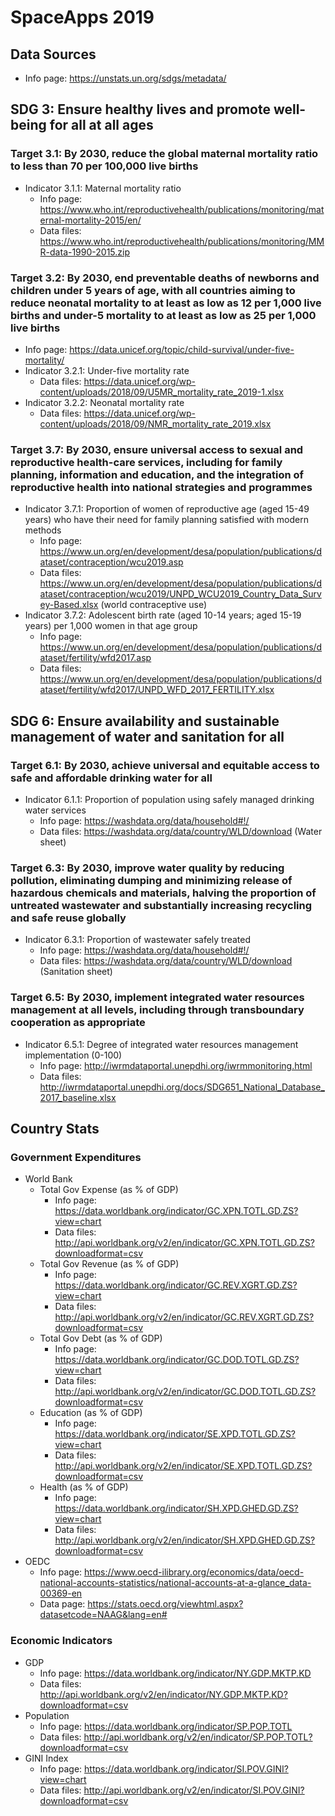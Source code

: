 # SpaceApps 2019

## Data Sources
  - Info page: https://unstats.un.org/sdgs/metadata/

## SDG 3: Ensure healthy lives and promote well-being for all at all ages

### Target 3.1: By 2030, reduce the global maternal mortality ratio to less than 70 per 100,000 live births
  - Indicator 3.1.1: Maternal mortality ratio
    - Info page: https://www.who.int/reproductivehealth/publications/monitoring/maternal-mortality-2015/en/
    - Data files: https://www.who.int/reproductivehealth/publications/monitoring/MMR-data-1990-2015.zip

### Target 3.2: By 2030, end preventable deaths of newborns and children under 5 years of age, with all countries aiming to reduce neonatal mortality to at least as low as 12 per 1,000 live births and under-5 mortality to at least as low as 25 per 1,000 live births
  - Info page: https://data.unicef.org/topic/child-survival/under-five-mortality/
  - Indicator 3.2.1: Under-five mortality rate
    - Data files: https://data.unicef.org/wp-content/uploads/2018/09/U5MR_mortality_rate_2019-1.xlsx
  - Indicator 3.2.2: Neonatal mortality rate
    - Data files: https://data.unicef.org/wp-content/uploads/2018/09/NMR_mortality_rate_2019.xlsx

### Target 3.7: By 2030, ensure universal access to sexual and reproductive health-care services, including for family planning, information and education, and the integration of reproductive health into national strategies and programmes
  - Indicator 3.7.1: Proportion of women of reproductive age (aged 15-49 years) who have their need for family planning satisfied with modern methods
    - Info page: https://www.un.org/en/development/desa/population/publications/dataset/contraception/wcu2019.asp
    - Data files: https://www.un.org/en/development/desa/population/publications/dataset/contraception/wcu2019/UNPD_WCU2019_Country_Data_Survey-Based.xlsx (world contraceptive use)
  - Indicator 3.7.2: Adolescent birth rate (aged 10-14 years; aged 15-19 years) per 1,000 women in that age group
    - Info page: https://www.un.org/en/development/desa/population/publications/dataset/fertility/wfd2017.asp
    - Data files: https://www.un.org/en/development/desa/population/publications/dataset/fertility/wfd2017/UNPD_WFD_2017_FERTILITY.xlsx

## SDG 6: Ensure availability and sustainable management of water and sanitation for all

### Target 6.1: By 2030, achieve universal and equitable access to safe and affordable drinking water for all
  - Indicator 6.1.1: Proportion of population using safely managed drinking water services
    - Info page: https://washdata.org/data/household#!/
    - Data files: https://washdata.org/data/country/WLD/download (Water sheet)

### Target 6.3: By 2030, improve water quality by reducing pollution, eliminating dumping and minimizing release of hazardous chemicals and materials, halving the proportion of untreated wastewater and substantially increasing recycling and safe reuse globally
  - Indicator 6.3.1: Proportion of wastewater safely treated
    - Info page: https://washdata.org/data/household#!/
    - Data files: https://washdata.org/data/country/WLD/download (Sanitation sheet)

### Target 6.5: By 2030, implement integrated water resources management at all levels, including through transboundary cooperation as appropriate
  - Indicator 6.5.1: Degree of integrated water resources management implementation (0-100)
    - Info page: http://iwrmdataportal.unepdhi.org/iwrmmonitoring.html
    - Data files: http://iwrmdataportal.unepdhi.org/docs/SDG651_National_Database_2017_baseline.xlsx

## Country Stats

### Government Expenditures
  - World Bank
    - Total Gov Expense (as % of GDP)
      - Info page: https://data.worldbank.org/indicator/GC.XPN.TOTL.GD.ZS?view=chart
      - Data files: http://api.worldbank.org/v2/en/indicator/GC.XPN.TOTL.GD.ZS?downloadformat=csv
    - Total Gov Revenue (as % of GDP)
      - Info page: https://data.worldbank.org/indicator/GC.REV.XGRT.GD.ZS?view=chart
      - Data files: http://api.worldbank.org/v2/en/indicator/GC.REV.XGRT.GD.ZS?downloadformat=csv
    - Total Gov Debt (as % of GDP)
      - Info page: https://data.worldbank.org/indicator/GC.DOD.TOTL.GD.ZS?view=chart
      - Data files: http://api.worldbank.org/v2/en/indicator/GC.DOD.TOTL.GD.ZS?downloadformat=csv
    - Education (as % of GDP)
      - Info page: https://data.worldbank.org/indicator/SE.XPD.TOTL.GD.ZS?view=chart
      - Data files: http://api.worldbank.org/v2/en/indicator/SE.XPD.TOTL.GD.ZS?downloadformat=csv
    - Health (as % of GDP)
      - Info page: https://data.worldbank.org/indicator/SH.XPD.GHED.GD.ZS?view=chart
      - Data files: http://api.worldbank.org/v2/en/indicator/SH.XPD.GHED.GD.ZS?downloadformat=csv
  - OEDC
    - Info page: https://www.oecd-ilibrary.org/economics/data/oecd-national-accounts-statistics/national-accounts-at-a-glance_data-00369-en
    - Data page: https://stats.oecd.org/viewhtml.aspx?datasetcode=NAAG&lang=en#

### Economic Indicators
  - GDP
    - Info page: https://data.worldbank.org/indicator/NY.GDP.MKTP.KD
    - Data files: http://api.worldbank.org/v2/en/indicator/NY.GDP.MKTP.KD?downloadformat=csv
  - Population
    - Info page: https://data.worldbank.org/indicator/SP.POP.TOTL
    - Data files: http://api.worldbank.org/v2/en/indicator/SP.POP.TOTL?downloadformat=csv
  - GINI Index
    - Info page: https://data.worldbank.org/indicator/SI.POV.GINI?view=chart
    - Data files: http://api.worldbank.org/v2/en/indicator/SI.POV.GINI?downloadformat=csv